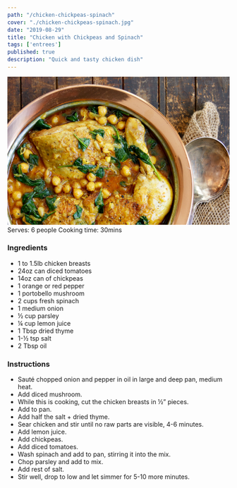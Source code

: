 ```yaml
---
path: "/chicken-chickpeas-spinach"
cover: "./chicken-chickpeas-spinach.jpg"
date: "2019-08-29"
title: "Chicken with Chickpeas and Spinach"
tags: ['entrees']
published: true
description: "Quick and tasty chicken dish"
---
```

![chicken chickpeas spinach](./chicken-chickpeas-spinach.jpg)
Serves: 6 people
Cooking time: 30mins

### Ingredients

- 1 to 1.5lb chicken breasts
- 24oz can diced tomatoes
- 14oz can of chickpeas
- 1 orange or red pepper
- 1 portobello mushroom
- 2 cups fresh spinach
- 1 medium onion
- ½ cup parsley
- ¼ cup lemon juice
- 1 Tbsp dried thyme
- 1-½ tsp salt
- 2 Tbsp oil

### Instructions

- Sauté chopped onion and pepper in oil in large and deep pan, medium heat.
- Add diced mushroom.
- While this is cooking, cut the chicken breasts in ½” pieces.
- Add to pan.
- Add half the salt + dried thyme.
- Sear chicken and stir until no raw parts are visible, 4-6 minutes.
- Add lemon juice.
- Add chickpeas.
- Add diced tomatoes.
- Wash spinach and add to pan, stirring it into the mix.
- Chop parsley and add to mix.
- Add rest of salt.
- Stir well, drop to low and let simmer for 5-10 more minutes.
